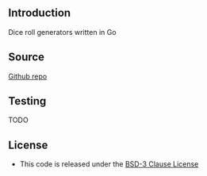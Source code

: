 ## Introduction ##
Dice roll generators written in Go

## Source ##
[Github repo](https://github.com/pconcepcion/dice.git)

## Testing ##
TODO

## License ##
* This code is released under the [BSD-3 Clause License](http://opensource.org/licenses/BSD-3-Clause)
